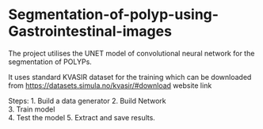 # Segmentation-of-polyp-using-Gastrointestinal-images

The project utilises the UNET model of convolutional neural network for the segmentation of POLYPs.  

It uses standard KVASIR dataset for the training which can be downloaded from https://datasets.simula.no/kvasir/#download website link

Steps: 1. Build a data generator 
       2. Build Network  
       3. Train model  
       4. Test the model 
       5. Extract and save results.

